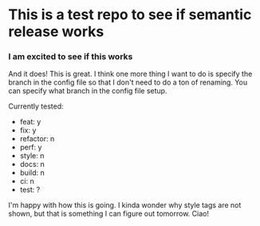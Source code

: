 # This is a test repo to see if semantic release works

### I am excited to see if this works

And it does! This is great. I think one more thing I want to do is specify the branch in the config file so that I don't need to do a ton of renaming.
You can specify what branch in the config file setup.

Currently tested:
- feat: y
- fix: y
- refactor: n
- perf: y
- style: n
- docs: n
- build: n
- ci: n
- test: ?

I'm happy with how this is going. I kinda wonder why style tags are not shown, but that is something I can figure out tomorrow. Ciao!
